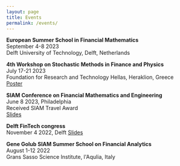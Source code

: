 ```yaml
---
layout: page
title: Events
permalink: /events/
---
```


**European Summer School in Financial Mathematics**\
September 4-8 2023 \
Delft University of Technology, Delft, Netherlands

**4th Workshop on Stochastic Methods in Finance and Physics** \
July 17-21 2023 \
Foundation for Research and Technology Hellas, Heraklion, Greece \
[Poster](SMFP23_Poster.pdf)

**SIAM Conference on Financial Mathematics and Engineering** \
June 8 2023, Philadelphia \
Received SIAM Travel Award \
[Slides](SIAM_presentation.pdf)

**Delft FinTech congress** \
November 4 2022, Delft
[Slides](Presentation_FinTech.pdf)

**Gene Golub SIAM Summer School on Financial Analytics** \
August 1-12 2022 \
Grans Sasso Science Institute, l'Aqulia, Italy
